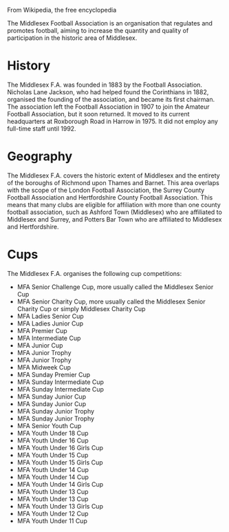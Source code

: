 From Wikipedia, the free encyclopedia

The Middlesex Football Association is an organisation that regulates and promotes football, aiming to increase the quantity and quality of participation in the historic area of Middlesex.


# History
The Middlesex F.A. was founded in 1883 by the Football Association. Nicholas Lane Jackson, who had helped found the Corinthians in 1882, organised the founding of the association, and became its first chairman. The association left the Football Association in 1907 to join the Amateur Football Association, but it soon returned. It moved to its current headquarters at Roxborough Road in Harrow in 1975. It did not employ any full-time staff until 1992.

# Geography
The Middlesex F.A. covers the historic extent of Middlesex and the entirety of the boroughs of Richmond upon Thames and Barnet. This area overlaps with the scope of the London Football Association, the Surrey County Football Association and Hertfordshire County Football Association. This means that many clubs are eligible for affiliation with more than one county football association, such as Ashford Town (Middlesex) who are affiliated to Middlesex and Surrey, and Potters Bar Town who are affiliated to Middlesex and Hertfordshire.

# Cups
The Middlesex F.A. organises the following cup competitions:

- MFA Senior Challenge Cup, more usually called the Middlesex Senior Cup
- MFA Senior Charity Cup, more usually called the Middlesex Senior Charity Cup or simply Middlesex Charity Cup
- MFA Ladies Senior Cup
- MFA Ladies Junior Cup
- MFA Premier Cup
- MFA Intermediate Cup
- MFA Junior Cup
- MFA Junior Trophy
- MFA Junior Trophy
- MFA Midweek Cup
- MFA Sunday Premier Cup
- MFA Sunday Intermediate Cup
- MFA Sunday Intermediate Cup
- MFA Sunday Junior Cup
- MFA Sunday Junior Cup
- MFA Sunday Junior Trophy
- MFA Sunday Junior Trophy
- MFA Senior Youth Cup
- MFA Youth Under 18 Cup
- MFA Youth Under 16 Cup
- MFA Youth Under 16 Girls Cup
- MFA Youth Under 15 Cup
- MFA Youth Under 15 Girls Cup
- MFA Youth Under 14 Cup
- MFA Youth Under 14 Cup
- MFA Youth Under 14 Girls Cup
- MFA Youth Under 13 Cup
- MFA Youth Under 13 Cup
- MFA Youth Under 13 Girls Cup
- MFA Youth Under 12 Cup
- MFA Youth Under 11 Cup
